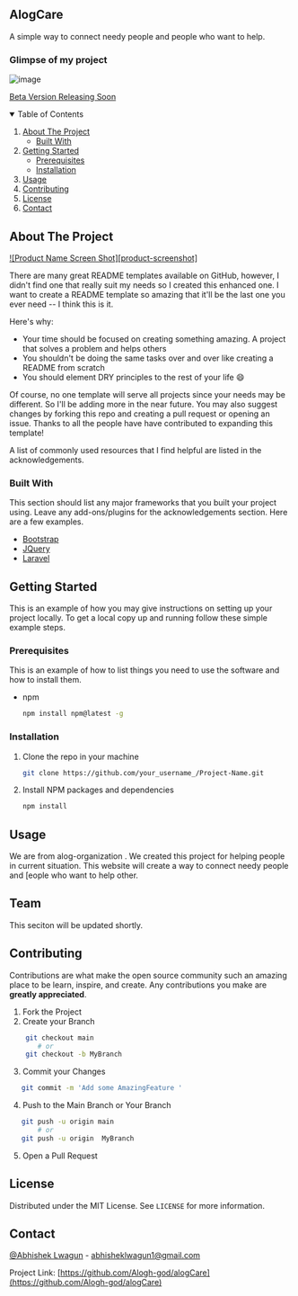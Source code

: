 ## AlogCare

A simple way to connect needy people and people who want to help.
### Glimpse of my project
![image](https://user-images.githubusercontent.com/77436328/131792090-83b4b3bb-3990-49ff-956a-39dea94f00c0.png)



[Beta Version Releasing Soon](http://alog.com)

<!-- TABLE OF CONTENTS -->
<details open="open">
  <summary>Table of Contents</summary>
  <ol>
    <li>
      <a href="#about-the-project">About The Project</a>
      <ul>
        <li><a href="#built-with">Built With</a></li>
      </ul>
    </li>
    <li>
      <a href="#getting-started">Getting Started</a>
      <ul>
        <li><a href="#prerequisites">Prerequisites</a></li>
        <li><a href="#installation">Installation</a></li>
      </ul>
    </li>
    <li><a href="#usage">Usage</a></li>
    <li><a href="#contributing">Contributing</a></li>
    <li><a href="#license">License</a></li>
    <li><a href="#contact">Contact</a></li>
  </ol>
</details>



<!-- ABOUT THE PROJECT -->
## About The Project

[![Product Name Screen Shot][product-screenshot]](https://example.com)

There are many great README templates available on GitHub, however, I didn't find one that really suit my needs so I created this enhanced one. I want to create a README template so amazing that it'll be the last one you ever need -- I think this is it.

Here's why:
* Your time should be focused on creating something amazing. A project that solves a problem and helps others
* You shouldn't be doing the same tasks over and over like creating a README from scratch
* You should element DRY principles to the rest of your life :smile:

Of course, no one template will serve all projects since your needs may be different. So I'll be adding more in the near future. You may also suggest changes by forking this repo and creating a pull request or opening an issue. Thanks to all the people have have contributed to expanding this template!

A list of commonly used resources that I find helpful are listed in the acknowledgements.

### Built With

This section should list any major frameworks that you built your project using. Leave any add-ons/plugins for the acknowledgements section. Here are a few examples.
* [Bootstrap](https://getbootstrap.com)
* [JQuery](https://jquery.com)
* [Laravel](https://laravel.com)



<!-- GETTING STARTED -->
## Getting Started

This is an example of how you may give instructions on setting up your project locally.
To get a local copy up and running follow these simple example steps.

### Prerequisites

This is an example of how to list things you need to use the software and how to install them.
* npm
  ```sh
  npm install npm@latest -g
  ```

### Installation

1. Clone the repo in your machine
   ```sh
   git clone https://github.com/your_username_/Project-Name.git
   ```
2. Install NPM packages and dependencies
   ```sh
   npm install
   ```




<!-- USAGE EXAMPLES -->
## Usage

We are from alog-organization . We created this project for helping people in current situation. This website will create a way to connect   needy people and  [eople who 
want to help other.




<!-- ROADMAP -->
## Team

This seciton will be updated shortly.


<!-- CONTRIBUTING -->
## Contributing

Contributions are what make the open source community such an amazing place to be learn, inspire, and create. Any contributions you make are **greatly appreciated**.

1. Fork the Project
2. Create your Branch 

```bash
    git checkout main
       # or
    git checkout -b MyBranch
```

3. Commit your Changes 
 ```bash
    git commit -m 'Add some AmazingFeature '
```
4. Push to the Main Branch or Your Branch
 ```bash
    git push -u origin main
        # or
    git push -u origin  MyBranch
```
5. Open a Pull Request



<!-- LICENSE -->
## License

Distributed under the MIT License. See `LICENSE` for more information.



<!-- CONTACT -->
## Contact

 [@Abhishek Lwagun](https://twitter.com/AbhishekLwagun) - abhisheklwagun1@gmail.com

Project Link: [https://github.com/Alogh-god/alogCare](https://github.com/Alogh-god/alogCare)


